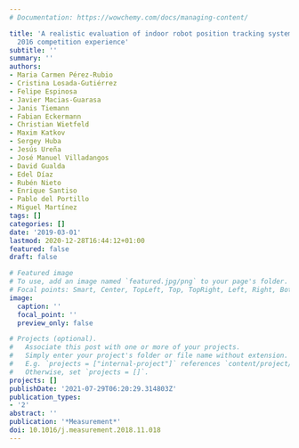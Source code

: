 ```yaml
---
# Documentation: https://wowchemy.com/docs/managing-content/

title: 'A realistic evaluation of indoor robot position tracking systems: The IPIN
  2016 competition experience'
subtitle: ''
summary: ''
authors:
- Maria Carmen Pérez-Rubio
- Cristina Losada-Gutiérrez
- Felipe Espinosa
- Javier Macias-Guarasa
- Janis Tiemann
- Fabian Eckermann
- Christian Wietfeld
- Maxim Katkov
- Sergey Huba
- Jesús Ureña
- José Manuel Villadangos
- David Gualda
- Edel Díaz
- Rubén Nieto
- Enrique Santiso
- Pablo del Portillo
- Miguel Martínez
tags: []
categories: []
date: '2019-03-01'
lastmod: 2020-12-28T16:44:12+01:00
featured: false
draft: false

# Featured image
# To use, add an image named `featured.jpg/png` to your page's folder.
# Focal points: Smart, Center, TopLeft, Top, TopRight, Left, Right, BottomLeft, Bottom, BottomRight.
image:
  caption: ''
  focal_point: ''
  preview_only: false

# Projects (optional).
#   Associate this post with one or more of your projects.
#   Simply enter your project's folder or file name without extension.
#   E.g. `projects = ["internal-project"]` references `content/project/deep-learning/index.md`.
#   Otherwise, set `projects = []`.
projects: []
publishDate: '2021-07-29T06:20:29.314803Z'
publication_types:
- '2'
abstract: ''
publication: '*Measurement*'
doi: 10.1016/j.measurement.2018.11.018
---
```

